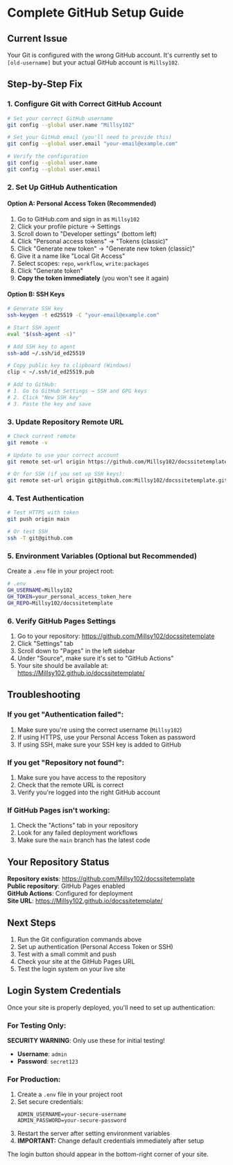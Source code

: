# Complete GitHub Setup Guide

## Current Issue
Your Git is configured with the wrong GitHub account. It's currently set to `[old-username]` but your actual GitHub account is `Millsy102`.

## Step-by-Step Fix

### 1. Configure Git with Correct GitHub Account

```bash
# Set your correct GitHub username
git config --global user.name "Millsy102"

# Set your GitHub email (you'll need to provide this)
git config --global user.email "your-email@example.com"

# Verify the configuration
git config --global user.name
git config --global user.email
```

### 2. Set Up GitHub Authentication

#### Option A: Personal Access Token (Recommended)
1. Go to GitHub.com and sign in as `Millsy102`
2. Click your profile picture → Settings
3. Scroll down to "Developer settings" (bottom left)
4. Click "Personal access tokens" → "Tokens (classic)"
5. Click "Generate new token" → "Generate new token (classic)"
6. Give it a name like "Local Git Access"
7. Select scopes: `repo`, `workflow`, `write:packages`
8. Click "Generate token"
9. **Copy the token immediately** (you won't see it again)

#### Option B: SSH Keys
```bash
# Generate SSH key
ssh-keygen -t ed25519 -C "your-email@example.com"

# Start SSH agent
eval "$(ssh-agent -s)"

# Add SSH key to agent
ssh-add ~/.ssh/id_ed25519

# Copy public key to clipboard (Windows)
clip < ~/.ssh/id_ed25519.pub

# Add to GitHub:
# 1. Go to GitHub Settings → SSH and GPG keys
# 2. Click "New SSH key"
# 3. Paste the key and save
```

### 3. Update Repository Remote URL

```bash
# Check current remote
git remote -v

# Update to use your correct account
git remote set-url origin https://github.com/Millsy102/docssitetemplate.git

# Or for SSH (if you set up SSH keys):
git remote set-url origin git@github.com:Millsy102/docssitetemplate.git
```

### 4. Test Authentication

```bash
# Test HTTPS with token
git push origin main

# Or test SSH
ssh -T git@github.com
```

### 5. Environment Variables (Optional but Recommended)

Create a `.env` file in your project root:
```bash
# .env
GH_USERNAME=Millsy102
GH_TOKEN=your_personal_access_token_here
GH_REPO=Millsy102/docssitetemplate
```

### 6. Verify GitHub Pages Settings

1. Go to your repository: https://github.com/Millsy102/docssitetemplate
2. Click "Settings" tab
3. Scroll down to "Pages" in the left sidebar
4. Under "Source", make sure it's set to "GitHub Actions"
5. Your site should be available at: https://Millsy102.github.io/docssitetemplate/

## Troubleshooting

### If you get "Authentication failed":
1. Make sure you're using the correct username (`Millsy102`)
2. If using HTTPS, use your Personal Access Token as password
3. If using SSH, make sure your SSH key is added to GitHub

### If you get "Repository not found":
1. Make sure you have access to the repository
2. Check that the remote URL is correct
3. Verify you're logged into the right GitHub account

### If GitHub Pages isn't working:
1. Check the "Actions" tab in your repository
2. Look for any failed deployment workflows
3. Make sure the `main` branch has the latest code

## Your Repository Status

 **Repository exists**: https://github.com/Millsy102/docssitetemplate  
 **Public repository**: GitHub Pages enabled  
 **GitHub Actions**: Configured for deployment  
 **Site URL**: https://Millsy102.github.io/docssitetemplate/  

## Next Steps

1. Run the Git configuration commands above
2. Set up authentication (Personal Access Token or SSH)
3. Test with a small commit and push
4. Check your site at the GitHub Pages URL
5. Test the login system on your live site

## Login System Credentials

Once your site is properly deployed, you'll need to set up authentication:

### For Testing Only:
 **SECURITY WARNING**: Only use these for initial testing!

- **Username**: `admin`
- **Password**: `secret123`

### For Production:
1. Create a `.env` file in your project root
2. Set secure credentials:
   ```env
   ADMIN_USERNAME=your-secure-username
   ADMIN_PASSWORD=your-secure-password
   ```
3. Restart the server after setting environment variables
4. **IMPORTANT:** Change default credentials immediately after setup

The login button should appear in the bottom-right corner of your site.
